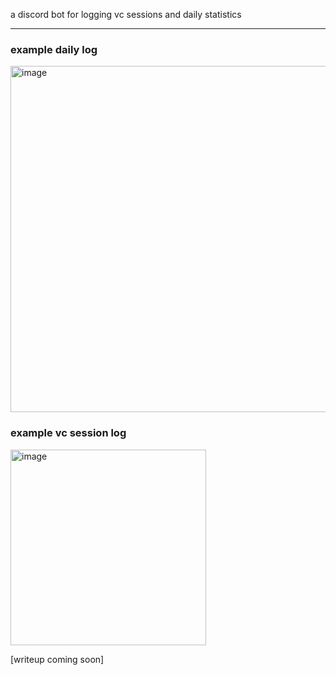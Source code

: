 a discord bot for logging vc sessions and daily statistics

---

### example daily log

<img
	width="554"
	alt="image"
    loading="lazy"
	src="/project-info/skearything-msg-log.png"
/>

### example vc session log

<img
	width="313"
	alt="image"
    loading="lazy"
	src="/project-info/skearything-vc-log.png"
/>

[writeup coming soon]
